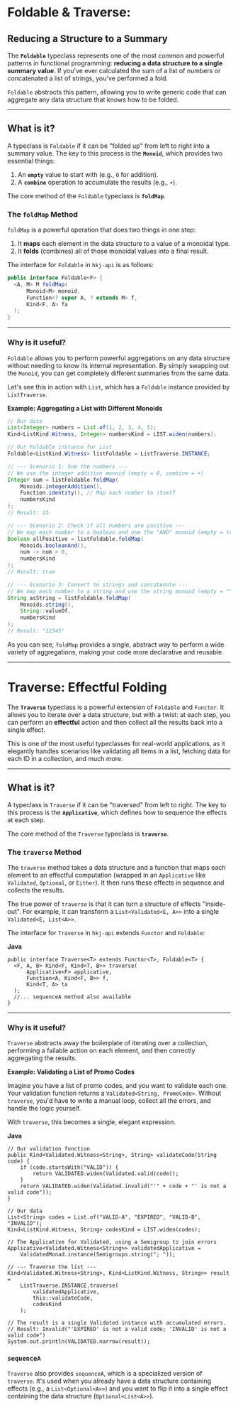 # Foldable & Traverse: 
## Reducing a Structure to a Summary

The **`Foldable`** typeclass represents one of the most common and powerful patterns in functional programming: **reducing a data structure to a single summary value**. If you've ever calculated the sum of a list of numbers or concatenated a list of strings, you've performed a fold.

`Foldable` abstracts this pattern, allowing you to write generic code that can aggregate any data structure that knows how to be folded.

---

## What is it?

A typeclass is `Foldable` if it can be "folded up" from left to right into a summary value. The key to this process is the **`Monoid`**, which provides two essential things:

1. An **`empty`** value to start with (e.g., `0` for addition).
2. A **`combine`** operation to accumulate the results (e.g., `+`).

The core method of the `Foldable` typeclass is **`foldMap`**.

### The `foldMap` Method

`foldMap` is a powerful operation that does two things in one step:

1. It **maps** each element in the data structure to a value of a monoidal type.
2. It **folds** (combines) all of those monoidal values into a final result.

The interface for `Foldable` in `hkj-api` is as follows:


``` java
public interface Foldable<F> {
  <A, M> M foldMap(
      Monoid<M> monoid,
      Function<? super A, ? extends M> f,
      Kind<F, A> fa
  );
}
```

---

### Why is it useful?

`Foldable` allows you to perform powerful aggregations on any data structure without needing to know its internal representation. By simply swapping out the `Monoid`, you can get completely different summaries from the same data.

Let's see this in action with `List`, which has a `Foldable` instance provided by `ListTraverse`.

**Example: Aggregating a List with Different Monoids**


``` java
// Our data
List<Integer> numbers = List.of(1, 2, 3, 4, 5);
Kind<ListKind.Witness, Integer> numbersKind = LIST.widen(numbers);

// Our Foldable instance for List
Foldable<ListKind.Witness> listFoldable = ListTraverse.INSTANCE;

// --- Scenario 1: Sum the numbers ---
// We use the integer addition monoid (empty = 0, combine = +)
Integer sum = listFoldable.foldMap(
    Monoids.integerAddition(),
    Function.identity(), // Map each number to itself
    numbersKind
);
// Result: 15

// --- Scenario 2: Check if all numbers are positive ---
// We map each number to a boolean and use the "AND" monoid (empty = true, combine = &&)
Boolean allPositive = listFoldable.foldMap(
    Monoids.booleanAnd(),
    num -> num > 0,
    numbersKind
);
// Result: true

// --- Scenario 3: Convert to strings and concatenate ---
// We map each number to a string and use the string monoid (empty = "", combine = +)
String asString = listFoldable.foldMap(
    Monoids.string(),
    String::valueOf,
    numbersKind
);
// Result: "12345"
```

As you can see, `foldMap` provides a single, abstract way to perform a wide variety of aggregations, making your code more declarative and reusable.

---

# Traverse: Effectful Folding

The **`Traverse`** typeclass is a powerful extension of `Foldable` and `Functor`. It allows you to iterate over a data structure, but with a twist: at each step, you can perform an **effectful** action and then collect all the results back into a single effect.

This is one of the most useful typeclasses for real-world applications, as it elegantly handles scenarios like validating all items in a list, fetching data for each ID in a collection, and much more.

---

## What is it?

A typeclass is `Traverse` if it can be "traversed" from left to right. The key to this process is the **`Applicative`**, which defines how to sequence the effects at each step.

The core method of the `Traverse` typeclass is **`traverse`**.

### The `traverse` Method

The `traverse` method takes a data structure and a function that maps each element to an effectful computation (wrapped in an `Applicative` like `Validated`, `Optional`, or `Either`). It then runs these effects in sequence and collects the results.

The true power of `traverse` is that it can turn a structure of effects "inside-out". For example, it can transform a `List<Validated<E, A>>` into a single `Validated<E, List<A>>`.

The interface for `Traverse` in `hkj-api` extends `Functor` and `Foldable`:

**Java**

```
public interface Traverse<T> extends Functor<T>, Foldable<T> {
  <F, A, B> Kind<F, Kind<T, B>> traverse(
      Applicative<F> applicative,
      Function<A, Kind<F, B>> f,
      Kind<T, A> ta
  );
  //... sequenceA method also available
}
```

---

### Why is it useful?

`Traverse` abstracts away the boilerplate of iterating over a collection, performing a failable action on each element, and then correctly aggregating the results.

**Example: Validating a List of Promo Codes**

Imagine you have a list of promo codes, and you want to validate each one. Your validation function returns a `Validated<String, PromoCode>`. Without `traverse`, you'd have to write a manual loop, collect all the errors, and handle the logic yourself.

With `traverse`, this becomes a single, elegant expression.

**Java**

```
// Our validation function
public Kind<Validated.Witness<String>, String> validateCode(String code) {
    if (code.startsWith("VALID")) {
        return VALIDATED.widen(Validated.valid(code));
    }
    return VALIDATED.widen(Validated.invalid("'" + code + "' is not a valid code"));
}

// Our data
List<String> codes = List.of("VALID-A", "EXPIRED", "VALID-B", "INVALID");
Kind<ListKind.Witness, String> codesKind = LIST.widen(codes);

// The Applicative for Validated, using a Semigroup to join errors
Applicative<Validated.Witness<String>> validatedApplicative =
    ValidatedMonad.instance(Semigroups.string("; "));

// --- Traverse the list ---
Kind<Validated.Witness<String>, Kind<ListKind.Witness, String>> result =
    ListTraverse.INSTANCE.traverse(
        validatedApplicative,
        this::validateCode,
        codesKind
    );

// The result is a single Validated instance with accumulated errors.
// Result: Invalid("'EXPIRED' is not a valid code; 'INVALID' is not a valid code")
System.out.println(VALIDATED.narrow(result));
```

### `sequenceA`

`Traverse` also provides `sequenceA`, which is a specialized version of `traverse`. It's used when you already have a data structure containing effects (e.g., a `List<Optional<A>>`) and you want to flip it into a single effect containing the data structure (`Optional<List<A>>`).
